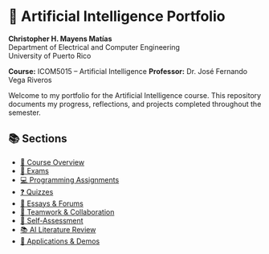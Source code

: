 # 🧠 Artificial Intelligence Portfolio

**Christopher H. Mayens Matías**  
Department of Electrical and Computer Engineering  
University of Puerto Rico  

**Course:** ICOM5015 – Artificial Intelligence 
**Professor:** Dr. José Fernando Vega Riveros  

Welcome to my portfolio for the Artificial Intelligence course. This repository documents my progress, reflections, and projects completed throughout the semester.


## 📚 Sections

- [📖 Course Overview](./course-overview/)
- [🧪 Exams](./exams/)
- [💻 Programming Assignments](./programming-assignments/)
- [❓ Quizzes](./quizzes/)
- [📝 Essays & Forums](./essays-forums/)
- [🤝 Teamwork & Collaboration](./teamwork/)
- [🧭 Self-Assessment](./self-assessment/)
- [📚 AI Literature Review](./ai-literature-review/)
- [🎥 Applications & Demos](./applications-demos/)